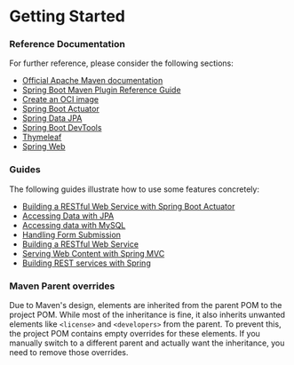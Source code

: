 # Getting Started

### Reference Documentation

For further reference, please consider the following sections:

* [Official Apache Maven documentation](https://maven.apache.org/guides/index.html)
* [Spring Boot Maven Plugin Reference Guide](https://docs.spring.io/spring-boot/3.5.0/maven-plugin)
* [Create an OCI image](https://docs.spring.io/spring-boot/3.5.0/maven-plugin/build-image.html)
* [Spring Boot Actuator](https://docs.spring.io/spring-boot/3.5.0/reference/actuator/index.html)
* [Spring Data JPA](https://docs.spring.io/spring-boot/3.5.0/reference/data/sql.html#data.sql.jpa-and-spring-data)
* [Spring Boot DevTools](https://docs.spring.io/spring-boot/3.5.0/reference/using/devtools.html)
* [Thymeleaf](https://docs.spring.io/spring-boot/3.5.0/reference/web/servlet.html#web.servlet.spring-mvc.template-engines)
* [Spring Web](https://docs.spring.io/spring-boot/3.5.0/reference/web/servlet.html)

### Guides

The following guides illustrate how to use some features concretely:

* [Building a RESTful Web Service with Spring Boot Actuator](https://spring.io/guides/gs/actuator-service/)
* [Accessing Data with JPA](https://spring.io/guides/gs/accessing-data-jpa/)
* [Accessing data with MySQL](https://spring.io/guides/gs/accessing-data-mysql/)
* [Handling Form Submission](https://spring.io/guides/gs/handling-form-submission/)
* [Building a RESTful Web Service](https://spring.io/guides/gs/rest-service/)
* [Serving Web Content with Spring MVC](https://spring.io/guides/gs/serving-web-content/)
* [Building REST services with Spring](https://spring.io/guides/tutorials/rest/)

### Maven Parent overrides

Due to Maven's design, elements are inherited from the parent POM to the project POM.
While most of the inheritance is fine, it also inherits unwanted elements like `<license>` and `<developers>` from the
parent.
To prevent this, the project POM contains empty overrides for these elements.
If you manually switch to a different parent and actually want the inheritance, you need to remove those overrides.


